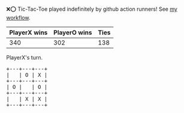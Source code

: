 :x::o: Tic-Tac-Toe played indefinitely by github action runners! See [my workflow](.github/workflows/play.yaml).

|PlayerX wins|PlayerO wins|Ties|
|-|-|-|
|340|302|138|

PlayerX's turn.

<pre>
+---+---+---+
|   | O | X |
+---+---+---+
| O |   | O |
+---+---+---+
|   | X | X |
+---+---+---+
</pre>